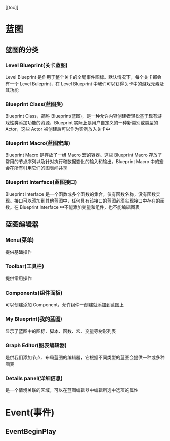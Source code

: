 [[toc]]

# 蓝图
## 蓝图的分类
### Level Blueprint(关卡蓝图)
Level Blueprint 是作用于整个关卡的全局事件图标。默认情况下，每个关卡都会有一个 Level Buleprint，在 Level Blueprint 中我们可以获得关卡中的游戏元素及其功能
### Blueprint Class(蓝图类)
Blueprint Class，简称 Blueprint(蓝图)，是一种允许内容创建者轻松基于现有游戏性类添加功能的资源，Blueprint 实际上是用户自定义的一种新类别或类型的 Actor，这些 Actor 被创建后可以作为实例放入关卡中
### Blueprint Macro(蓝图宏库)
Blueprint Macro 是存放了一组 Macro 宏的容器。这些 Blueprint Macro 存放了常用的节点序列以及针对执行和数据变化的输入和输出。Blueprint Macro 中的宏会在所有引用它们的图表间共享
### Blueprint Interface(蓝图接口)
Blueprint Interface 是一个函数或多个函数的集合，仅有函数名称，没有函数实现。接口可以添加到其他蓝图中，任何具有该接口的蓝图必须实现接口中存在的函数。在 Blueprint Interface 中不能添加变量和组件，也不能编辑图表

## 蓝图编辑器
### Menu(菜单)
提供基础操作
### Toolbar(工具栏)
提供常用操作
### Components(组件面板)
可以创建添加 Component，允许组件一创建就添加到蓝图上
### My Blueprint(我的蓝图)
显示了蓝图中的图标、脚本、函数、宏、变量等树形列表
### Graph Editor(图表编辑器)
是供我们添加节点、布局蓝图的编辑器，它根据不同类型的蓝图会提供一种或多种图表
### Details panel(详细信息)
是一个情境关联的区域，可以在蓝图编辑器中编辑所选中选项的属性

# Event(事件)
## EventBeginPlay
